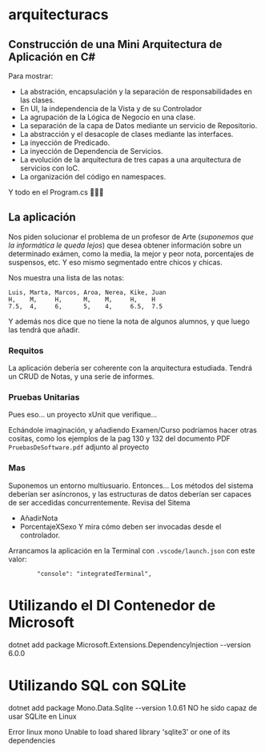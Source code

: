 # arquitecturacs

## Construcción de una Mini Arquitectura de Aplicación en C#

Para mostrar:
- La abstración, encapsulación y la separación de responsabilidades en las clases.
- En UI, la independencia de la Vista y de su Controlador
- La agrupación de la Lógica de Negocio en una clase.
- La separación de la capa de Datos mediante un servicio de Repositorio.
- La abstracción y el desacople de clases mediante las interfaces.
- La inyección de Predicado.
- La inyección de Dependencia de Servicios.
- La evolución de la arquitectura de tres capas a una arquitectura de servicios con IoC.
- La organización del código en namespaces.

Y todo en el Program.cs 🧐🤔🤦

## La aplicación  
Nos piden solucionar el problema de un profesor de Arte (_suponemos que la informática le queda lejos_) que desea obtener información sobre un determinado exámen, como la media, la mejor y peor nota, porcentajes de suspensos, etc. Y eso mismo segmentado entre chicos y chicas.   

Nos muestra una lista de las notas:  
``` 
Luis, Marta, Marcos, Aroa, Nerea, Kike, Juan
H,    M,     H,      M,    M,     H,    H
7.5,  4,     6,      5,    4,     6.5,  7.5   
```
Y además nos dice que no tiene la nota de algunos alumnos, y que luego las tendrá que añadir.

### Requitos

La aplicación debería ser coherente con la arquitectura estudiada.
Tendrá un CRUD de Notas, y una serie de informes.


### Pruebas Unitarias

Pues eso... un proyecto xUnit que verifique...

Echándole imaginación, y añadiendo Examen/Curso podríamos hacer otras cositas, como los ejemplos de la pag 130 y 132 del documento PDF `PruebasDeSoftware.pdf` adjunto al proyecto

### Mas
Suponemos un entorno multiusuario. Entonces...
Los métodos del sistema deberían ser asíncronos, y las estructuras de datos deberían ser capaces de ser accedidas concurrentemente.
Revisa del Sitema
- AñadirNota
- PorcentajeXSexo
Y mira cómo deben ser invocadas desde el controlador.

Arrancamos la aplicación en la Terminal con `.vscode/launch.json` con este valor:   
```
        "console": "integratedTerminal",
```

# Utilizando el DI Contenedor de Microsoft
dotnet add package Microsoft.Extensions.DependencyInjection --version 6.0.0  

# Utilizando SQL con SQLite  

dotnet add package Mono.Data.Sqlite --version 1.0.61
NO he sido capaz de usar SQLite en Linux

Error
linux mono Unable to load shared library 'sqlite3' or one of its dependencies